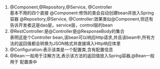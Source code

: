 1. @Component,@Repository,@Service, @Controller  
   基本不用的四个直接
   @Component:修饰的类会自动创建bean并放入Spring容器
   @Repository,@Service, @Controller:效果类似@Component,但还有告诉开发者这是dao层，service层，control层的bean
2. @RestController:是@Controller是@ResponseBody的集合   
   表明这是个Controller bean,该bean可以响应http请求,并且该bean中,所有方法的返回值都会转换为JSON格式并直接填入Http响应体里
3. @Configuration:表示该类是一个配置类,含有配置信息
4. @Bean:一般用于注解方法,表示该方法的返回值放入Spring容器,@Bean一般用于 配置类中   